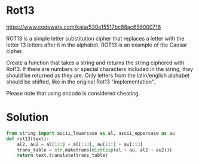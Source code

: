 # Rot13

https://www.codewars.com/kata/530e15517bc88ac656000716

ROT13 is a simple letter substitution cipher that replaces a letter with the letter 13 letters after it in the alphabet.
ROT13 is an example of the Caesar cipher.

Create a function that takes a string and returns the string ciphered with Rot13. If there are numbers or special
characters included in the string, they should be returned as they are. Only letters from the latin/english alphabet
should be shifted, like in the original Rot13 "implementation".

Please note that using encode is considered cheating.

# Solution

```python
from string import ascii_lowercase as al, ascii_uppercase as au
def rot13(text):
    al2, au2 = al[13:] + al[:13], au[13:] + au[:13]
    trans_table = str.maketrans(dict(zip(al + au, al2 + au2)))
    return text.translate(trans_table)
```